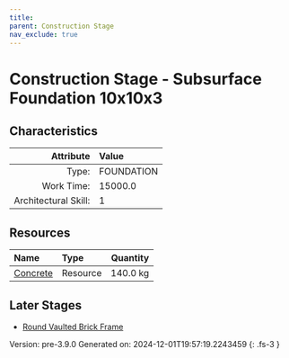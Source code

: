 ```yaml
---
title: 
parent: Construction Stage
nav_exclude: true
---
```

# Construction Stage - Subsurface Foundation 10x10x3


## Characteristics

| Attribute      | Value |
|--------:|:------|
|Type:|FOUNDATION|
|Work Time:|15000.0|
|Architectural Skill:|1|

## Resources

| Name | Type | Quantity |
|:-----|:-----|-----:|
|[Concrete](../resource/concrete.html)|Resource|140.0 kg|

## Later Stages
- [Round Vaulted Brick Frame](../construction/round-vaulted-brick-frame.html)


Version: pre-3.9.0 Generated on: 2024-12-01T19:57:19.2243459
{: .fs-3 }